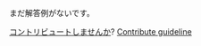 
まだ解答例がないです。

[コントリビュートしませんか](https://github.com/BFEdev/BFE.dev-solutions/blob/main/css/center-an-element-vertically_ja.md)?  [Contribute guideline](https://github.com/BFEdev/BFE.dev-solutions#how-to-contribute)
